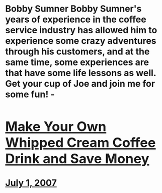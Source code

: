 # Bobby Sumner Bobby Sumner's years of experience in the coffee service industry has allowed him to experience some crazy adventures through his customers, and at the same time, some experiences are that have some life lessons as well. Get your cup of Joe and join me for some fun! - [<h2>Make Your Own Whipped Cream Coffee Drink and Save Money</h2>July 1, 2007](https://ineedcoffee.com/whipped-cream-amazement/)